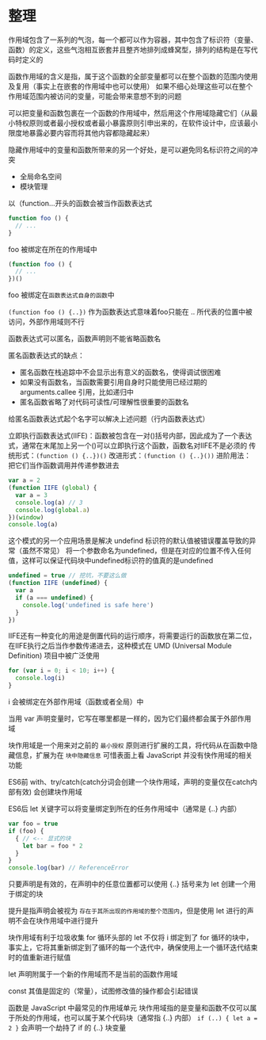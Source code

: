 # 整理

作用域包含了一系列的气泡，每一个都可以作为容器，其中包含了标识符（变量、函数）的定义，这些气泡相互嵌套并且整齐地排列成蜂窝型，排列的结构是在写代码时定义的

函数作用域的含义是指，属于这个函数的全部变量都可以在整个函数的范围内使用及复用（事实上在嵌套的作用域中也可以使用）
如果不细心处理这些可以在整个作用域范围内被访问的变量，可能会带来意想不到的问题

可以把变量和函数包裹在一个函数的作用域中，然后用这个作用域隐藏它们（从最小特权原则或者最小授权或者最小暴露原则引申出来的，在软件设计中，应该最小限度地暴露必要内容而将其他内容都隐藏起来）

隐藏作用域中的变量和函数所带来的另一个好处，是可以避免同名标识符之间的冲突

- 全局命名空间
- 模块管理

以（function...开头的函数会被当作函数表达式

```js
function foo () {
  // ...
}
```
foo 被绑定在所在的作用域中

```js
(function foo () {
  // ...
})()
```
foo 被绑定在`函数表达式自身的函数`中

`(function foo () {..})` 作为函数表达式意味着foo只能在 .. 所代表的位置中被访问，外部作用域则不行

函数表达式可以匿名，函数声明则不能省略函数名

匿名函数表达式的缺点：
- 匿名函数在栈追踪中不会显示出有意义的函数名，使得调试很困难
- 如果没有函数名，当函数需要引用自身时只能使用已经过期的 arguments.callee 引用，比如递归中
- 匿名函数省略了对代码可读性/可理解性很重要的函数名

给匿名函数表达式起个名字可以解决上述问题（行内函数表达式）

立即执行函数表达式(IIFE)：函数被包含在一对()括号内部，因此成为了一个表达式，通常在末尾加上另一个()可以立即执行这个函数，函数名对IIFE不是必须的
传统形式：`(function () {..})()`
改进形式：`(function () {..}())`
进阶用法：把它们当作函数调用并传递参数进去
```js
var a = 2
(function IIFE (global) {
  var a = 3
  console.log(a) // 3
  console.log(global.a)
})(window)
console.log(a)
```

这个模式的另一个应用场景是解决 undefind 标识符的默认值被错误覆盖导致的异常（虽然不常见）
将一个参数命名为undefined，但是在对应的位置不传入任何值，这样可以保证代码块中undefined标识符的值真的是undefined
```js
undefined = true // 挖坑，不要这么做
(function IIFE (undefined) {
  var a
  if (a === undefined) {
    console.log('undefined is safe here')
  }
})
```

IIFE还有一种变化的用途是倒置代码的运行顺序，将需要运行的函数放在第二位，在IIFE执行之后当作参数传递进去，这种模式在 UMD (Universal Module Definition) 项目中被广泛使用

```js
for (var i = 0; i < 10; i++) {
  console.log(i)
}
```
i 会被绑定在外部作用域（函数或者全局）中

当用 var 声明变量时，它写在哪里都是一样的，因为它们最终都会属于外部作用域

块作用域是一个用来对之前的 `最小授权` 原则进行扩展的工具，将代码从在函数中隐藏信息，扩展为在 `块中隐藏信息`
可惜表面上看 JavaScript 并没有快作用域的相关功能

ES6前
with、try/catch(catch分词会创建一个块作用域，声明的变量仅在catch内部有效) 会创建块作用域

ES6后
let 关键字可以将变量绑定到所在的任务作用域中（通常是 {..} 内部）

```js
var foo = true
if (foo) {
  { // <-- 显式的块
    let bar = foo * 2
  }
}
console.log(bar) // ReferenceError
```
只要声明是有效的，在声明中的任意位置都可以使用 {..} 括号来为 let 创建一个用于绑定的块

提升是指声明会被视为 `存在于其所出现的作用域的整个范围内`，但是使用 let 进行的声明不会在块作用域中进行提升

块作用域有利于垃圾收集
for 循环头部的 let 不仅将 i 绑定到了 for 循环的块中，事实上，它将其重新绑定到了循环的每一个迭代中，确保使用上一个循环迭代结束时的值重新进行赋值

let 声明附属于一个新的作用域而不是当前的函数作用域

const 其值是固定的（常量），试图修改值的操作都会引起错误

函数是 JavaScript 中最常见的作用域单元
块作用域指的是变量和函数不仅可以属于所处的作用域，也可以属于某个代码块（通常指 {..} 内部）
`if (..) { let a = 2 }` 会声明一个劫持了 if 的 {..} 块变量